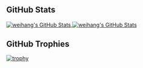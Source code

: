 
<!--
**ahangchen/ahangchen** is a ✨ _special_ ✨ repository because its `README.md` (this file) appears on your GitHub profile.


-->

## GitHub Stats
<a href="https://github.com/Zhenye-Na/Zhenye-Na">
  <img align="center" src="https://github-readme-stats.vercel.app/api/top-langs/?username=ahangchen&hide=c%2B%2B,c,html&title_color=6aa6f8&text_color=8a919a&icon_color=6aa6f8&bg_color=0e1116" alt="weihang's GitHub Stats" />
</a>

<a href="https://github.com/Zhenye-Na/Zhenye-Na">
  <img align="center" src="https://github-readme-stats.vercel.app/api?username=ahangchen&show_icons=true&line_height=27&count_private=true&title_color=6aa6f8&text_color=8a919a&icon_color=6aa6f8&bg_color=0e1116" alt="weihang's GitHub Stats" />
</a>

## GitHub Trophies

[![trophy](https://github-profile-trophy.vercel.app/?username=ahangchen&column=7)](https://github.com/ahangchen/windy-afternoon)

